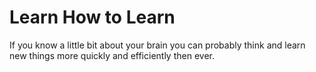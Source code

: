 # Learn How to Learn

If you know a little bit about your brain you can probably think and learn new things more quickly and efficiently then ever.

